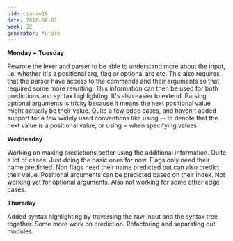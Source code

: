 ```yaml
---
uid: ciaran16
date: 2016-08-01
week: 32
generator: furore
---
```


**Monday + Tuesday**

Rewrote the lexer and parser to be able to understand more about the input, i.e. whether it's a positional arg, flag or optional arg etc. This also requires that the parser have access to the commands and their arguments so that required some more rewriting. This information can then be used for both predictions and syntax highlighting. It's also easier to extend.
Parsing optional arguments is tricky because it means the next positional value might actually be their value. Quite a few edge cases, and haven't added support for a few widely used conventions like using -- to denote that the next value is a positional value, or using = when specifying values.

**Wednesday**

Working on making predictions better using the additional information. Quite a lot of cases. Just doing the basic ones for now. Flags only need their name predicted. Non flags need their name predicted but can also predict their value. Positional arguments can be predicted based on their index.
Not working yet for optional arguments. Also not working for some other edge cases.

**Thursday**

Added syntax highlighting by traversing the raw input and the syntax tree together.
Some more work on prediction. Refactoring and separating out modules.


